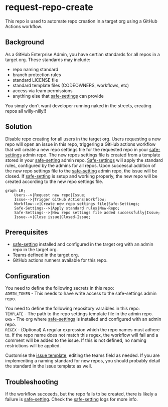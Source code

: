 # request-repo-create
This repo is used to automate repo creation in a target org using a GitHub Actions workflow.

## Background
As a GitHub Enterprise Admin, you have certian standards for all repos in a target org. These standards may include:
 - repo naming standard
 - branch protection rules
 - standard LICENSE file
 - standard template files (CODEOWNERS, workflows, etc)
 - access via team permissions
 - anything else that [safe-settings](https://github.com/github/safe-settings) can provide

 You simply don't want developer running naked in the streets, creating repos all willy-nilly!!

## Solution
Disable repo creating for all users in the target org. Users requesting a new repo will open an issue in this repo, triggering a GitHub actions workflow that will create a new repo settings file for the requested repo in your [safe-settings](https://github.com/github/safe-settings) admin repo. The new repos settings file is created from a template stored in your [safe-setting](https://github.com/github/safe-settings) admin repo. [Safe-settings](https://github.com/github/safe-settings) will apply the standard rules, configured by the admins for all repos. Upon successul addition of the new repo settings file to the [safe-setting](https://github.com/github/safe-settings) admin repo, the issue will be closed. If [safe-setting](https://github.com/github/safe-settings) is setup and working properly, the new repo will be created according to the new repo settings file. 

```mermaid
graph LR;
    Users-->|Request new repo|Issue;
    Issue-->|Trigger GitHub Actions|Workflow;
    Workflow-->|Create new repo settings file|Safe-Settings;
    Safe-Settings-->|Apply standard rules|New-Repo;
    Safe-Settings-->|New repo settings file added successfully|Issue;
    Issue-->|Close issue|Closed-Issue;
```

## Prerequisites
 - [safe-setting](https://github.com/github/safe-settings) installed and configured in the target org with an admin repo in the target org.
 - Teams defined in the target org.
- GitHub actions runners available for this repo.

## Configuration

You need to define the following secrets in this repo:  
`ADMIN_TOKEN` -  This needs to have write access to the safe-settings admin repo.  

You need to define the following repository varaibles in this repo:  
`TEMPLATE` - The path to the repo settings template file in the admin repo.  
`ORG` - The org where [safe-settings](https://github.com/github/safe-settings) is installed and configured with an admin repo.  
`REGEX` - (Optional) A regular expression which the repo names must adhere to. If the repo name does not match this regex, the workflow will fail and a comment will be added to the issue. If this is not defined, no naming restrictions will be applied.  

Customise the [issue template](.github/ISSUE_TEMPLATE/request_repo.yml), editing the teams field as needed. If you are implementing a naming standard for new repos, you should probably detail the standard in the issue template as well.

## Troubleshooting
If the workflow succeeds, but the repo fails to be created, there is likely a failure is [safe-setting](https://github.com/github/safe-settings). Check the [safe-setting](https://github.com/github/safe-settings) logs for more info.  

